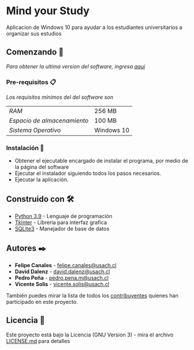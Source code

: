 # Mind your Study

Aplicacion de Windows 10 para ayudar a los estudiantes universitarios a organizar sus estudios

## Comenzando 🚀

_Para obtener la ultima version del software, ingresa [aqui](https://drive.google.com/file/d/1bHj6som3TGQ2IbptndjHGH4vyhgsr0nN/view?usp=sharing)_

### Pre-requisitos 📋

_Los requisitos mínimos del del software son_

|     |     |
| --- | --- |
| *RAM* | 256 MB |
| *Espacio de almacenamiento* | 100 MB |
| *Sistema Operativo* | Windows 10 |

### Instalación 🔧

* Obtener el ejecutable encargado de instalar el programa, por medio de la página del software
* Ejecutar el instalador siguiendo todos los pasos necesarios.
* Ejecutar la aplicación.

## Construido con 🛠️

* [Python 3.9](https://www.python.org) - Lenguaje de programación
* [Tkinter](https://docs.python.org/es/3/library/tk.html) - Libreria para interfaz grafica
* [SQLite3](https://www.sqlite.org/index.html) - Manejador de base de datos

## Autores ✒️

* **Felipe Canales** - felipe.canales@usach.cl
* **David Dalenz** - david.dalenz@usach.cl
* **Pedro Peña** - pedro.pena.m@usach.cl
* **Vicente Solis** - vicente.solis@usach.cl

También puedes mirar la lista de todos los [contribuyentes](https://github.com/lcc-usach-is/MindYourStudy/graphs/contributors) quíenes han participado en este proyecto. 

## Licencia 📄

Este proyecto está bajo la Licencia (GNU Version 3) - mira el archivo [LICENSE.md](https://raw.githubusercontent.com/lcc-usach-is/MindYourStudy/main/files/LICENSE) para detalles


